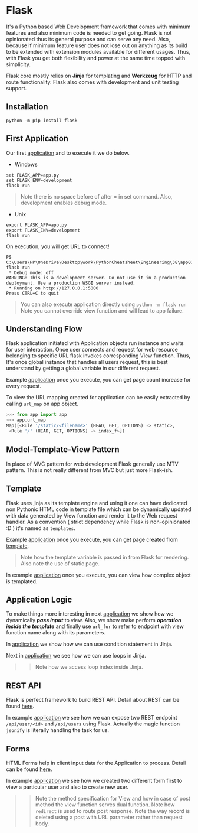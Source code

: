 
# Flask

It's a Python based Web Development framework that comes with minimum features and also minimum code is needed to get 
going. Flask is not opinionated thus its general purpose and can serve any need. Also, because if minimum feature user 
does not lose out on anything as its build to be extended with extension modules available for different usages. 
Thus, with Flask you get both flexibility and power at the same time topped with simplicity.


Flask core mostly relies on **Jinja** for templating and **Werkzeug** for HTTP and route functionality.
Flask also comes with development and unit testing support.


## Installation

```commandline
python -m pip install flask
```


## First Application

Our first [application](./app01/app.py) and to execute it we do below.

- Windows

```commandline
set FLASK_APP=app.py
set FLASK_ENV=development
flask run
```

> Note there is no space before of after = in set command. Also, development enables debug mode.


- Unix

```commandline
export FLASK_APP=app.py
export FLASK_ENV=development
flask run
```

On execution, you will get URL to connect!

```commandline
PS C:\Users\HP\OneDrive\Desktop\work\PythonCheatsheet\Engineering\38\app01> flask run
 * Debug mode: off
WARNING: This is a development server. Do not use it in a production deployment. Use a production WSGI server instead.
 * Running on http://127.0.0.1:5000
Press CTRL+C to quit
```

> You can also execute application directly using `python -m flask run`
> Note you cannot override view function and will lead to app failure.

## Understanding Flow

Flask application initiated with Application objects run instance and waits for user interaction. Once user connects and
request for web resource belonging to specific URL flask invokes corresponding View function. Thus, It's once global 
instance that handles all users request, this is best understand by getting a global variable in our different request.

Example [application](./app02/app.py) once you execute, you can get page count increase for every request.

To view the URL mapping created for application can be easily extracted by calling `url_map` on app object.

```python
>>> from app import app
>>> app.url_map
Map([<Rule '/static/<filename>' (HEAD, GET, OPTIONS) -> static>,
 <Rule '/' (HEAD, GET, OPTIONS) -> index_f>])
```

## Model-Template-View Pattern

In place of MVC pattern for web development Flask generally use MTV pattern. This is not really different from MVC but 
just more Flask-ish.


## Template

Flask uses jinja as its template engine and using it one can have dedicated non Pythonic HTML code in template file 
which can be dynamically updated with data generated by View function and render it to the Web request handler. As a
convention ( strict dependency while Flask is non-opinionated :D ) it's named as `templates`.

Example [application](./app03/app.py) once you execute, you can get page created from 
[template](./app03/templates/index.html).

> Note how the template variable is passed in from Flask for rendering.
> Also note the use of static page.

In example [application](./app04/app.py) once you execute, you can view how complex object is templated. 


## Application Logic

To make things more interesting in next [application](./app05/app.py) we show how we dynamically **_pass input_** to 
view. Also, we show make perform **_operation inside the template_** and finally use `url_for` to refer to endpoint 
with view function name along with its parameters.

In [application](./app06/app.py) we show how we can use condition statement in Jinja.

Next in [application](./app07/app.py) we see how we can use loops in Jinja.

>> Note how we access loop index inside Jinja.


## REST API

Flask is perfect framework to build REST API. Detail about REST can be found 
[here](https://www.ibm.com/in-en/topics/rest-apis).

In example [application](./app08/app.py) we see how we can expose two REST endpoint `/api/user/<id>` and `/api/users` 
using Flask. Actually the magic function `jsonify` is literally handling the task for us.


## Forms

HTML Forms help in client input data for the Application to process. Detail can be found 
[here](https://www.w3schools.com/html/html_forms.asp).

In example [application](./app09/app.py) we see how we created two different form first to view a particular user and 
also to create new user. 

>> Note the method specification for View and how in case of post method the view function serves dual function.
>> Note how `redirect` is used to route post response.
>> Note the way record is deleted using a post with URL parameter rather than request body.


